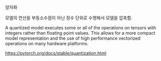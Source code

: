 양자화

모델의 연산을 부동소수점이 아닌 정수 단위로 수행해서 모델을 압축함.

A quantized model
executes some or all of the operations on tensors with integers rather than
floating point values. This allows for a more compact model representation and
the use of high performance vectorized operations on many hardware platforms.

https://pytorch.org/docs/stable/quantization.html
